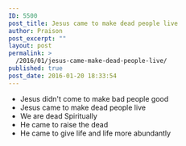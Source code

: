 ```yaml
---
ID: 5500
post_title: Jesus came to make dead people live
author: Praison
post_excerpt: ""
layout: post
permalink: >
  /2016/01/jesus-came-make-dead-people-live/
published: true
post_date: 2016-01-20 18:33:54
---
```

<ul>
	<li>Jesus didn't come to make bad people good</li>
	<li>Jesus came to make dead people live</li>
	<li>We are dead Spiritually</li>
	<li>He came to raise the dead</li>
	<li>He came to give life and life more abundantly</li>
</ul>